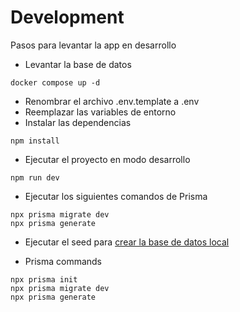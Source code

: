 # Development

Pasos para levantar la app en desarrollo

- Levantar la base de datos

```
docker compose up -d
```

- Renombrar el archivo .env.template a .env
- Reemplazar las variables de entorno
- Instalar las dependencias

```shell
npm install
```

- Ejecutar el proyecto en modo desarrollo

```shell
npm run dev
```

- Ejecutar los siguientes comandos de Prisma

```
npx prisma migrate dev
npx prisma generate
```

- Ejecutar el seed para [crear la base de datos local](localhost:3000/api/seed)

- Prisma commands

```
npx prisma init
npx prisma migrate dev
npx prisma generate

```

